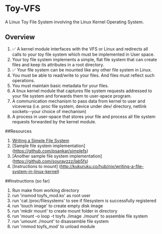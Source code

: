 # Toy-VFS
A Linux Toy File System involving the Linux Kernel Operating System.


## Overview
1. :white_check_mark: A kernel module interfaces with the VFS or Linux and redirects all calls to your toy file system which must be implemented in User space.
2. Your toy file system implements a simple, flat file system that can create files and keep its attributes in a root directory.
3. :white_check_mark: Your file system can be mounted like any other file system in Linux.
4. You must be able to read/write to your files. And files must reflect such operations.
5. You must maintain basic metadata for your files.
6. A linux kernel module that captures file system requests addressed to your file system and forwards them to user-space program.
7. A communication mechanism to pass data from kernel to user and viceversa (i.e. proc file system, device under dev/ directory, netlink sockets--your choice of mechanism)
8. A process in user-space that stores your file and process all file system requests forwarded by the kernel module.

##Resources
1. [Writing a Simple File System](http://www2.comp.ufscar.br/~helio/fs/rkfs.html)
2. [Sample file system implementation] (https://github.com/psankar/simplefs)
3. [Another sample file system implementation] (https://github.com/souravzzz/lab5fs)
4. [Instructions to mount] (http://kukuruku.co/hub/nix/writing-a-file-system-in-linux-kernel)

##Instructions (so far)
1. Run make from working directory
2. run 'insmod toyfs_mod.ko' as root user
3. run 'cat /proc/filesystems' to see if filesystem is successfully registered 
4. run 'touch image' to create empty disk image
5. run 'mkdir mount' to create mount folder in directory
6. run 'mount -o loop -t toyfs ./image ./mount' to assemble file system
7. run 'umount ./mount' to disassemble file system
8. run 'rmmod toyfs_mod' to unload module 

